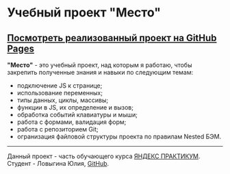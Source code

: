 # Учебный проект "Место" <br>
[Посмотреть реализованный проект на GitHub Pages](https://yuliya-lov.github.io/mesto/)
-----------------------
**"Место"**  - это учебный проект, над которым я работаю, чтобы закрепить полученные знания и навыки по следующим темам:
* подключение JS к странице;
* использование переменных;
* типы данных, циклы, массивы;
* функции в JS, их определение и вызов;
* обработка событий клавиатуры и мыши;
* работа с формами, валидация форм;
* работа с репозиторием Git;
* огранизация файловой структуры проекта по правилам Nested БЭМ.
-----------------------

Данный проект - часть обучающего курса [ЯНДЕКС ПРАКТИКУМ](https://practicum.yandex.ru/). <br>
Студент - Ловыгина Юлия, [GitHub](https://github.com/Yuliya-Lov/).
